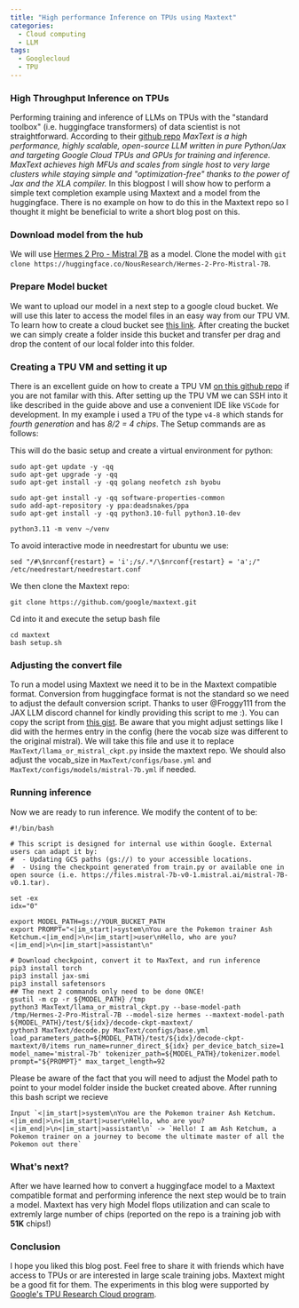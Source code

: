 ```yaml
---
title: "High performance Inference on TPUs using Maxtext"
categories:
  - Cloud computing
  - LLM
tags:
  - Googlecloud
  - TPU
---
```


### High Throughput Inference on TPUs
Performing training and inference of LLMs on TPUs with the "standard toolbox" (i.e. huggingface transformers) of data scientist is not straightforward.
According to their [github repo](https://github.com/google/maxtext) *MaxText is a high performance, highly scalable, open-source LLM written in pure Python/Jax and targeting Google Cloud TPUs and GPUs for training and inference. MaxText achieves high MFUs and scales from single host to very large clusters while staying simple and "optimization-free" thanks to the power of Jax and the XLA compiler.*
In this blogpost I will show how to perform a simple text completion example using Maxtext and a model from the huggingface.
There is no example on how to do this in the Maxtext repo so I thought it might be beneficial to write a short blog post on this.
### Download model from the hub
We will use [Hermes 2 Pro - Mistral 7B](https://huggingface.co/NousResearch/Hermes-2-Pro-Mistral-7B) as a model.
Clone the model with `git clone https://huggingface.co/NousResearch/Hermes-2-Pro-Mistral-7B`. 
### Prepare Model bucket
We want to upload our model in a next step to a google cloud bucket. We will use this later to access the model files in an easy way from our TPU VM. 
To learn how to create a cloud bucket see [this link](https://cloud.google.com/storage/docs/creating-buckets). After creating the bucket we can simply create a folder inside this bucket and transfer per drag and drop the content of our local folder into this folder.
### Creating a TPU VM and setting it up
There is an excellent guide on how to create a TPU VM [on this github repo](https://github.com/ayaka14732/tpu-starter) if you are not familar with this. 
After setting up the TPU VM we can SSH into it like described in the guide above and use a convenient IDE like `VSCode` for development. In my example i used a `TPU` of the type `v4-8` which stands for *fourth generation* and has *8/2 = 4 chips*.
The Setup commands are as follows:

This will do the basic setup and create a virtual environment for python:
```
sudo apt-get update -y -qq
sudo apt-get upgrade -y -qq
sudo apt-get install -y -qq golang neofetch zsh byobu
```
```
sudo apt-get install -y -qq software-properties-common
sudo add-apt-repository -y ppa:deadsnakes/ppa
sudo apt-get install -y -qq python3.10-full python3.10-dev
```
```
python3.11 -m venv ~/venv
```
To avoid interactive mode in needrestart for ubuntu we use:
```
sed "/#\$nrconf{restart} = 'i';/s/.*/\$nrconf{restart} = 'a';/" /etc/needrestart/needrestart.conf
```
We then clone the Maxtext repo:
```
git clone https://github.com/google/maxtext.git
```
Cd into it and execute the setup bash file
```
cd maxtext
bash setup.sh
```
### Adjusting the convert file
To run a model using Maxtext we need it to be in the Maxtext compatible format.
Conversion from huggingface format is not the standard so we need to adjust the default conversion script.
Thanks to user @Froggy111 from the JAX LLM discord channel for kindly providing this script to me :).
You can copy the script from [this gist](https://gist.github.com/simveit/53f59b682c54172620726aa5609f6cb6). Be aware that you might adjust settings like I did with the hermes entry in the config (here the vocab size was different to the original mistral).
We will take this file and use it to replace `MaxText/llama_or_mistral_ckpt.py` inside the maxtext repo. We should also adjust the vocab_size in `MaxText/configs/base.yml` and `MaxText/configs/models/mistral-7b.yml` if needed.

### Running inference
Now we are ready to run inference.
We modify the content of to be:
```
#!/bin/bash

# This script is designed for internal use within Google. External users can adapt it by:
#  - Updating GCS paths (gs://) to your accessible locations.
#  - Using the checkpoint generated from train.py or available one in open source (i.e. https://files.mistral-7b-v0-1.mistral.ai/mistral-7B-v0.1.tar).

set -ex
idx="0"

export MODEL_PATH=gs://YOUR_BUCKET_PATH
export PROMPT="<|im_start|>system\nYou are the Pokemon trainer Ash Ketchum.<|im_end|>\n<|im_start|>user\nHello, who are you?<|im_end|>\n<|im_start|>assistant\n"

# Download checkpoint, convert it to MaxText, and run inference
pip3 install torch
pip3 install jax-smi
pip3 install safetensors
## The next 2 commands only need to be done ONCE!
gsutil -m cp -r ${MODEL_PATH} /tmp
python3 MaxText/llama_or_mistral_ckpt.py --base-model-path /tmp/Hermes-2-Pro-Mistral-7B --model-size hermes --maxtext-model-path ${MODEL_PATH}/test/${idx}/decode-ckpt-maxtext/
python3 MaxText/decode.py MaxText/configs/base.yml load_parameters_path=${MODEL_PATH}/test/${idx}/decode-ckpt-maxtext/0/items run_name=runner_direct_${idx} per_device_batch_size=1 model_name='mistral-7b' tokenizer_path=${MODEL_PATH}/tokenizer.model prompt="${PROMPT}" max_target_length=92
```
Please be aware of the fact that you will need to adjust the Model path to point to your model folder inside the bucket created above.
After running this bash script we recieve
```
Input `<|im_start|>system\nYou are the Pokemon trainer Ash Ketchum.<|im_end|>\n<|im_start|>user\nHello, who are you?<|im_end|>\n<|im_start|>assistant\n` -> `Hello! I am Ash Ketchum, a Pokemon trainer on a journey to become the ultimate master of all the Pokemon out there`
```
### What's next?
After we have learned how to convert a huggingface model to a Maxtext compatible format and performing inference the next step would be to train a model. Maxtext has very high Model flops utilization and can scale to extremly large number of chips (reported on the repo is a training job with **51K** chips!)

### Conclusion
I hope you liked this blog post. Feel free to share it with friends which have access to TPUs or are interested in large scale training jobs. Maxtext might be a good fit for them.
The experiments in this blog were supported by [Google's TPU Research Cloud program](https://sites.research.google/trc/about/).